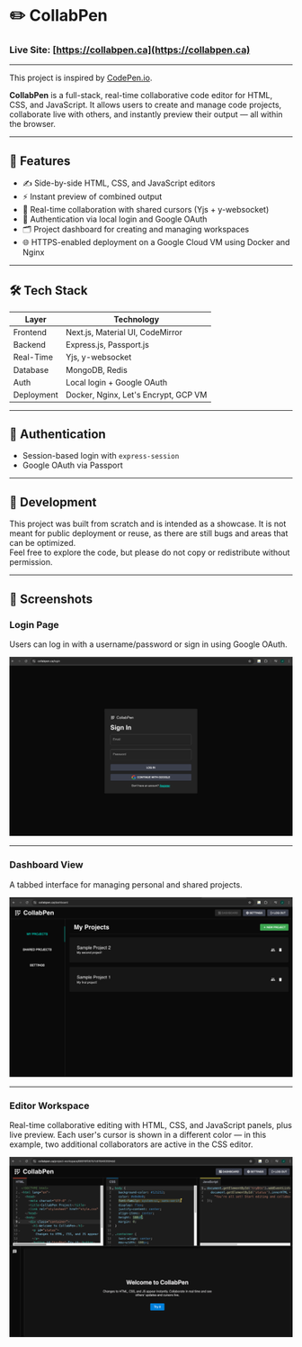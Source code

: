 # ✏️ CollabPen

### Live Site: [https://collabpen.ca](https://collabpen.ca)

---

This project is inspired by [CodePen.io](https://codepen.io).

**CollabPen** is a full-stack, real-time collaborative code editor for HTML, CSS, and JavaScript. It allows users to create and manage code projects, collaborate live with others, and instantly preview their output — all within the browser.

---

## 🚀 Features

- ✍️ Side-by-side HTML, CSS, and JavaScript editors
- ⚡ Instant preview of combined output
- 🤝 Real-time collaboration with shared cursors (Yjs + y-websocket)
- 🔐 Authentication via local login and Google OAuth
- 🗂️ Project dashboard for creating and managing workspaces
- 🌐 HTTPS-enabled deployment on a Google Cloud VM using Docker and Nginx

---

## 🛠️ Tech Stack

| Layer       | Technology                          |
|-------------|--------------------------------------|
| Frontend    | Next.js, Material UI, CodeMirror     |
| Backend     | Express.js, Passport.js              |
| Real-Time   | Yjs, y-websocket                     |
| Database    | MongoDB, Redis                       |
| Auth        | Local login + Google OAuth           |
| Deployment  | Docker, Nginx, Let's Encrypt, GCP VM |

---

## 🔐 Authentication

- Session-based login with `express-session`
- Google OAuth via Passport

---

## 🧪 Development

This project was built from scratch and is intended as a showcase. It is not meant for public deployment or reuse, as there are still bugs and areas that can be optimized.  
Feel free to explore the code, but please do not copy or redistribute without permission.

---

## 📸 Screenshots

### Login Page
Users can log in with a username/password or sign in using Google OAuth.

![Login Page](public/login.png)

---

### Dashboard View
A tabbed interface for managing personal and shared projects.

![Dashboard](public/dashboard.png)

---

### Editor Workspace
Real-time collaborative editing with HTML, CSS, and JavaScript panels, plus live preview. Each user's cursor is shown in a different color — in this example, two additional collaborators are active in the CSS editor.

![Editor](public/workspace.png)

